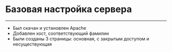 # Базовая настройка сервера
___________________________
* Был скачан и установлен Apache
* Добавлен хост, соответствующий фамилии
![]()
![]()
* Были созданы 3 страницы: основная, с закрытым доступом и несуществующая
![]()
![]()
![]()
